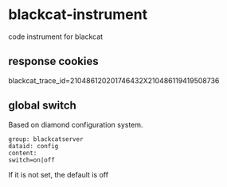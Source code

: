 # blackcat-instrument
code instrument for blackcat

## response cookies
blackcat_trace_id=210486120201746432X210486119419508736

## global switch
Based on diamond configuration system.
```
group: blackcatserver
dataid: config
content:
switch=on|off
```
If it is not set, the default is off
